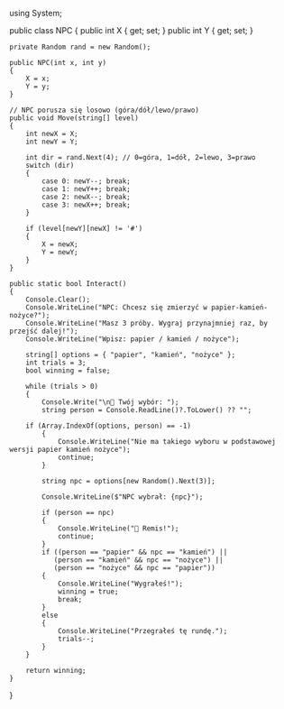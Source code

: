 using System;

public class NPC
{
    public int X { get; set; }
    public int Y { get; set; }

    private Random rand = new Random();

    public NPC(int x, int y)
    {
        X = x;
        Y = y;
    }

    // NPC porusza się losowo (góra/dół/lewo/prawo)
    public void Move(string[] level)
    {
        int newX = X;
        int newY = Y;

        int dir = rand.Next(4); // 0=góra, 1=dół, 2=lewo, 3=prawo
        switch (dir)
        {
            case 0: newY--; break;
            case 1: newY++; break;
            case 2: newX--; break;
            case 3: newX++; break;
        }

        if (level[newY][newX] != '#')
        {
            X = newX;
            Y = newY;
        }
    }

    public static bool Interact()
    {
        Console.Clear();
        Console.WriteLine("NPC: Chcesz się zmierzyć w papier-kamień-nożyce?");
        Console.WriteLine("Masz 3 próby. Wygraj przynajmniej raz, by przejść dalej!");
        Console.WriteLine("Wpisz: papier / kamień / nożyce");

        string[] options = { "papier", "kamień", "nożyce" };
        int trials = 3;
        bool winning = false;

        while (trials > 0)
        {
            Console.Write("\n🫵 Twój wybór: ");
            string person = Console.ReadLine()?.ToLower() ?? "";

        if (Array.IndexOf(options, person) == -1)
            {
                Console.WriteLine("Nie ma takiego wyboru w podstawowej wersji papier kamień nożyce");
                continue;
            }

            string npc = options[new Random().Next(3)];

            Console.WriteLine($"NPC wybrał: {npc}");

            if (person == npc)
            {
                Console.WriteLine("🔁 Remis!");
                continue;
            }
            if ((person == "papier" && npc == "kamień") ||
               (person == "kamień" && npc == "nożyce") ||
               (person == "nożyce" && npc == "papier"))
            {
                Console.WriteLine("Wygrałeś!");
                winning = true;
                break;
            }
            else
            {
                Console.WriteLine("Przegrałeś tę rundę.");
                trials--;
            }
        }

        return winning;
    }
}
